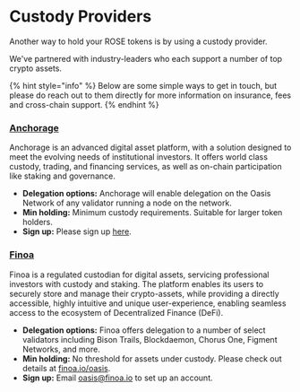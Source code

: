 # Custody Providers

Another way to hold your ROSE tokens is by using a custody provider.

We've partnered with industry-leaders who each support a number of top crypto assets.

{% hint style="info" %}
Below are some simple ways to get in touch, but please do reach out to them directly for more information on insurance, fees and cross-chain support.
{% endhint %}

### [Anchorage](https://anchorage.com/)

Anchorage is an advanced digital asset platform, with a solution designed to meet the evolving needs of institutional investors. It offers world class custody, trading, and financing services, as well as on-chain participation like staking and governance.

* **Delegation options:** Anchorage will enable delegation on the Oasis Network of any validator running a node on the network.
* **Min holding:** Minimum custody requirements. Suitable for larger token holders. 
* **Sign up:** Please sign up [here](https://web.anchorage.com/anchorage-oasis).

### [Finoa](https://finoa.io/)

Finoa is a regulated custodian for digital assets, servicing professional investors with custody and staking. The platform enables its users to securely store and manage their crypto-assets, while providing a directly accessible, highly intuitive and unique user-experience, enabling seamless access to the ecosystem of Decentralized Finance \(DeFi\).

* **Delegation options:** Finoa offers delegation to a number of select validators including Bison Trails, Blockdaemon, Chorus One, Figment Networks, and more.
* **Min holding:** No threshold for assets under custody. Please check out details at [finoa.io/oasis](www.finoa.io/oasis).
* **Sign up:** Email [oasis@finoa.io](mailto:oasis@finoa.io) to set up an account.

